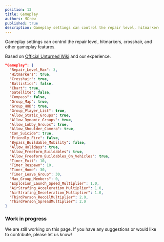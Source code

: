 ```yaml
---
position: 13
title: Gameplay
authors: MCrow
published: true
description: Gameplay settings can control the repair level, hitmarkers, crosshair, and other gameplay features.
---
```


Gameplay settings can control the repair level, hitmarkers, crosshair, and other gameplay features.

Based on [Official Unturned Wiki](https://unturned.wiki.gg/wiki/Gameplay_config#Gameplay) and our experience.

```json
"Gameplay": {
  "Repair_Level_Max": 3,
  "Hitmarkers": true,
  "Crosshair": true,
  "Ballistics": false,
  "Chart": true,
  "Satellite": false,
  "Compass": false,
  "Group_Map": true,
  "Group_HUD": true,
  "Group_Player_List": true,
  "Allow_Static_Groups": true,
  "Allow_Dynamic_Groups": true,
  "Allow_Lobby_Groups": true,
  "Allow_Shoulder_Camera": true,
  "Can_Suicide": true,
  "Friendly_Fire": false,
  "Bypass_Buildable_Mobility": false,
  "Allow_Holidays": true,
  "Allow_Freeform_Buildables": true,
  "Allow_Freeform_Buildables_On_Vehicles": true,
  "Timer_Exit": 10,
  "Timer_Respawn": 10,
  "Timer_Home": 30,
  "Timer_Leave_Group": 30,
  "Max_Group_Members": 0,
  "Explosion_Launch_Speed_Multiplier": 1.0,
  "AirStrafing_Acceleration_Multiplier": 1.0,
  "AirStrafing_Deceleration_Multiplier": 1.0,
  "ThirdPerson_RecoilMultiplier": 2.0,
  "ThirdPerson_SpreadMultiplier": 2.0
}
```

### Work in progress
We are still working on this page. If you have any suggestions or would like to contribute, please let us know!